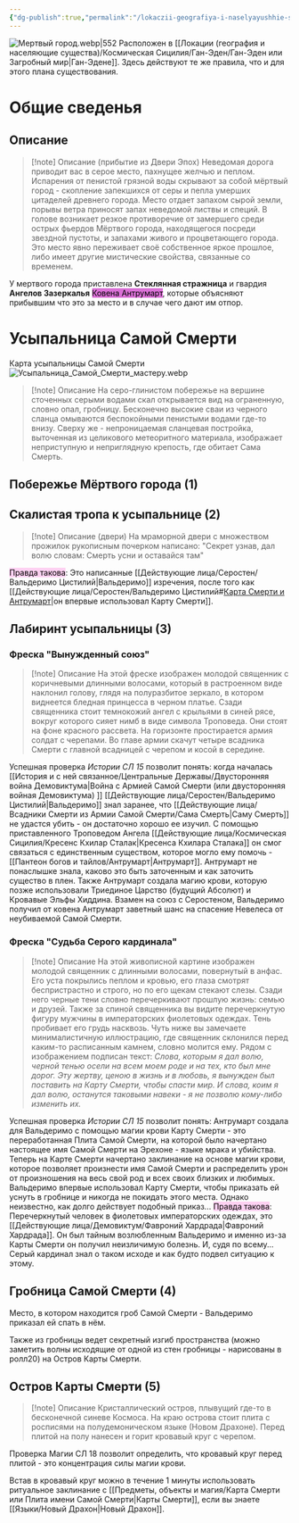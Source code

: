 ```yaml
---
{"dg-publish":true,"permalink":"/lokaczii-geografiya-i-naselyayushhie-sushhestva/kosmicheskaya-sicziliya/gan-eden/myortvyj-gorod/","dgPassFrontmatter":true}
---
```



![Мертвый город.webp|552](/img/user/%D0%98%D0%B7%D0%BE%D0%B1%D1%80%D0%B0%D0%B6%D0%B5%D0%BD%D0%B8%D1%8F/%D0%9C%D0%B5%D1%80%D1%82%D0%B2%D1%8B%D0%B9%20%D0%B3%D0%BE%D1%80%D0%BE%D0%B4.webp)
Расположен в [[Локации (география и населяющие существа)/Космическая Сицилия/Ган-Эден/Ган-Эден или Загробный мир\|Ган-Эдене]]. Здесь действуют те же правила, что и для этого плана существования.
# Общие сведенья

## Описание
> [!note] Описание (прибытие из Двери Эпох)
> Неведомая дорога приводит вас в серое место, пахнущее желчью и пеплом. Испарения от пенистой грязной воды скрывают за собой мёртвый город - скопление запекшихся от серы и пепла умерших цитаделей древнего города. Место отдает запахом сырой земли, порывы ветра приносят запах неведомой листвы и специй. В голове возникает резкое противоречие от замершего среди острых фьердов Мёртвого города, находящегося посреди звездной пустоты, и запахами живого и процветающего города. Это место явно переживает своё собственное яркое прошлое, либо имеет другие мистические свойства, связанные со временем.

У мертвого города приставлена **Стеклянная стражница** и гвардия **Ангелов Зазеркалья** <mark style="background: #DA70D6;">Ковена Антрумарт</mark>, которые объясняют прибывшим что это за место и в случае чего дают им отпор.
# Усыпальница Самой Смерти

Карта усыпальницы Самой Смерти
![Усыпальница_Самой_Смерти_мастеру.webp](/img/user/%D0%98%D0%B7%D0%BE%D0%B1%D1%80%D0%B0%D0%B6%D0%B5%D0%BD%D0%B8%D1%8F/%D0%A3%D1%81%D1%8B%D0%BF%D0%B0%D0%BB%D1%8C%D0%BD%D0%B8%D1%86%D0%B0_%D0%A1%D0%B0%D0%BC%D0%BE%D0%B9_%D0%A1%D0%BC%D0%B5%D1%80%D1%82%D0%B8_%D0%BC%D0%B0%D1%81%D1%82%D0%B5%D1%80%D1%83.webp)

> [!note] Описание
>  На серо-глинистом побережье на вершине сточенных серыми водами скал открывается вид на ограненную, словно опал, гробницу. Бесконечно высокие сваи из черного сланца омываются беспокойными пенистыми водами где-то внизу. Сверху же - непроницаемая сланцевая постройка, выточенная из целикового метеоритного материала, изображает неприступную и неприглядную крепость, где обитает Сама Смерть.

## Побережье Мёртвого города (1)
## Скалистая тропа к усыпальнице (2)
> [!note] Описание (двери)
>  На мраморной двери с множеством прожилок рукописным почерком написано:
>  "Секрет узнав, дал волю словам: Смерть усни и оставайся там"

<mark style="background: #FFB8EBA6;">Правда такова</mark>: Это написанные [[Действующие лица/Серостен/Вальдеримо Цистилий\|Вальдеримо]] изречения, после того как [[Действующие лица/Серостен/Вальдеримо Цистилий#<u>Карта Смерти и Антрумарт</u>\|он впервые использовал Карту Смерти]].
## Лабиринт усыпальницы (3)
### Фреска "Вынужденный союз"
> [!note] Описание
>  На этой фреске изображен молодой священник с коричневыми длинными волосами, который в растроенном виде наклонил голову, глядя на полуразбитое зеркало, в котором виднеется бледная принцесса в черном платье. Сзади священника стоит темнокожий ангел с крыльями в синей рясе, вокруг которого сияет нимб в виде символа Троповеда. Они стоят на фоне красного рассвета. На горизонте простирается армия солдат с черепами. Во главе армии скачут четыре всадника Смерти с главной всадницей с черепом и косой в середине.

Успешная проверка *Истории СЛ 15* позволит понять: когда началась [[История и с ней связанное/Центральные Державы/Двусторонняя война Демовиктума\|Война с Армией Самой Смерти (или двусторонняя войная Демовиктума) ]] [[Действующие лица/Серостен/Вальдеримо Цистилий\|Вальдеримо]] знал заранее, что [[Действующие лица/Всадники Смерти из Армии Самой Смерти/Сама Смерть\|Саму Смерть]] не удастся убить - он достаточно хорошо ее изучил. С помощью приставленного Троповедом Ангела [[Действующие лица/Космическая Сицилия/Кресенс Кхилар Сталак\|Кресенса Кхилара Сталака]] он смог связаться с единственным существом, которое могло ему помочь - [[Пантеон богов и тайлов/Антрумарт\|Антрумарт]]. Антрумарт не понаслышке знала, каково это быть заточенным и как заточить существо в плен. Также Антрумарт создала магию крови, которую позже использовали Триединое Царство (будущий Абсолют) и Кровавые Эльфы Хиддина. Взамен на союз с Серостеном, Вальдеримо получил от ковена Антрумарт заветный шанс на спасение Невелеса от неубиваемой Самой Смерти.
### Фреска "Судьба Серого кардинала"
> [!note] Описание
>  На этой живописной картине изображен молодой священник с длинными волосами, повернутый в анфас. Его уста покрылись пеплом и кровью, его глаза смотрят беспристрастно и строго, но по его щекам стекают слезы. Сзади него черные тени словно перечеркивают прошлую жизнь: семью и друзей. Также за спиной священника вы видите перечеркнутую фигуру мужчины в императорских фиолетовых одеждах. Тень пробивает его грудь насквозь.  Чуть ниже вы замечаете минималистичную иллюстрацию, где священник склонился перед каким-то расписанным камнем, словно молится ему. Рядом с изображением подписан текст: *Слова, которым я дал волю, черной тенью осели на всем моем роде и на тех, кто был мне дорог. Эту жертву, ценою в жизнь и в любовь, я вынужден был поставить на Карту Смерти, чтобы спасти мир. И слова, коим я дал волю, останутся таковыми навеки - я не позволю кому-либо изменить их.*

Успешная проверка *Истории СЛ 15* позволит понять: Антрумарт создала для Вальдеримо с помощью магии крови Карту Смерти - это переработанная Плита Самой Смерти, на которой было начертано настоящее имя Самой Смерти на Эрехоне - языке мрака и убийства. Теперь на Карте Смерти начертано заклинание на основе магии крови, которое позволяет произнести имя Самой Смерти и распределить урон от произношения на весь свой род и всех своих близких и любимых. Вальдеримо впервые использовал Карту Смерти, чтобы приказать ей уснуть в гробнице и никогда не покидать этого места. Однако неизвестно, как долго действует подобный приказ...
<mark style="background: #FFB8EBA6;">Правда такова</mark>: Перечеркнутый человек в фиолетовых императорских одеждах, это [[Действующие лица/Демовиктум/Фавроний Хардрада\|Фавроний Хардрада]]. Он был тайным возлюбленным Вальдеримо и именно из-за Карты Смерти он получил неизличимую болезнь. И, судя по всему... Серый кардинал знал о таком исходе и как будто подвел ситуацию к этому.

## Гробница Самой Смерти (4)
Место, в котором находится гроб Самой Смерти - Вальдеримо приказал ей спать в нём.

Также из гробницы ведет секретный изгиб пространства (можно заметить волны исходящие от одной из стен гробницы - нарисованы в ролл20) на Остров Карты Смерти.

## Остров Карты Смерти (5)
> [!note] Описание
> Кристаллический остров, плывущий где-то в бесконечной синеве Космоса. На краю острова стоит плита с росписями на полудемоническом языке (Новом Драхоне). Перед плитой на полу нанесен и горит кровавый круг с черепом. 

Проверка Магии СЛ 18 позволит определить, что кровавый круг перед плитой - это концентрация силы магии крови. 

Встав в кровавый круг можно в течение 1 минуты использовать ритуальное заклинание с [[Предметы, объекты и магия/Карта Смерти или Плита имени Самой Смерти\|Карты Смерти]], если вы знаете [[Языки/Новый Драхон\|Новый Драхон]].
